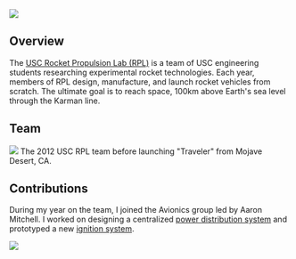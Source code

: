 <img src="http://niftyhedgehog.com/usc-rpl/images/traveler_mountain.jpg">

## Overview
The [USC Rocket Propulsion Lab (RPL)](http://www.uscrpl.com/) is a team of USC engineering students researching experimental rocket technologies. Each year, members of RPL design, manufacture, and launch rocket vehicles from scratch. The ultimate goal is to reach space, 100km above Earth's sea level through the Karman line. 


## Team
<img src="http://niftyhedgehog.com/usc-rpl/images/traveler_team.jpg">
The 2012 USC RPL team before launching "Traveler" from Mojave Desert, CA.


## Contributions
During my year on the team, I joined the Avionics group led by Aaron Mitchell. I worked on designing a centralized [power distribution system](http://niftyhedgehog.com/usc-rpl-avionics-power/) and prototyped a new [ignition system](http://niftyhedgehog.com/usc-rpl-ignition/).

<img src="http://niftyhedgehog.com/usc-rpl/images/traveler_zoom.jpg">

